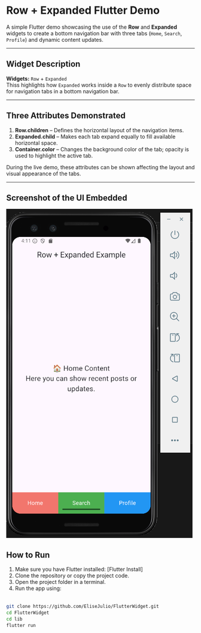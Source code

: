 # Row + Expanded Flutter Demo

A simple Flutter demo showcasing the use of the **Row** and **Expanded** widgets to create a bottom navigation bar with three tabs (`Home`, `Search`, `Profile`) and dynamic content updates.

---

## Widget Description

**Widgets:** `Row` + `Expanded`  
Thiss highlights how `Expanded` works inside a `Row` to evenly distribute space for navigation tabs in a bottom navigation bar.

---

## Three Attributes Demonstrated

1. **Row.children** – Defines the horizontal layout of the navigation items.  
2. **Expanded.child** – Makes each tab expand equally to fill available horizontal space.  
3. **Container.color** – Changes the background color of the tab; opacity is used to highlight the active tab.

During the live demo, these attributes can be shown affecting the layout and visual appearance of the tabs.

---

## Screenshot of the UI Embedded

![alt text](image.png)

## How to Run

1. Make sure you have Flutter installed: [Flutter Install]
2. Clone the repository or copy the project code.  
3. Open the project folder in a terminal.  
4. Run the app using:

```bash

git clone https://github.com/EliseJulio/FlutterWidget.git
cd FlutterWidget
cd lib
flutter run
